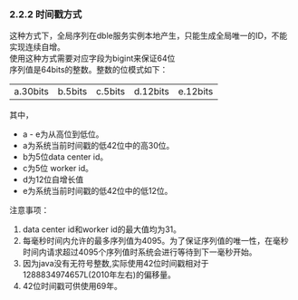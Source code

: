 ### 2.2.2 时间戳方式
这种方式下，全局序列在dble服务实例本地产生，只能生成全局唯一的ID，不能实现连续自增。  
使用这种方式需要对应字段为bigint来保证64位  
序列值是64bits的整数。整数的位模式如下：
<table>
<tbody>
<tr>
<td >a.30bits</td>
<td >b.5bits</td>
<td >c.5bits</td>
<td >d.12bits</td>
<td >e.12bits</td>
</tr></tbody>
</table>



其中，
+ a - e为从高位到低位。
+ a为系统当前时间戳的低42位中的高30位。
+ b为5位data center id。
+ c为5位 worker id。
+ d为12位自增长值
+ e为系统当前时间戳的低42位中的低12位。


注意事项：
1. data center id和worker id的最大值均为31。
2. 每毫秒时间内允许的最多序列值为4095。为了保证序列值的唯一性，在毫秒时间内请求超过4095个序列值时系统会进行等待到下一毫秒开始。
3. 因为java没有无符号整数,实际使用42位时间戳相对于1288834974657L(2010年左右)的偏移量。
4. 42位时间戳可供使用69年。



